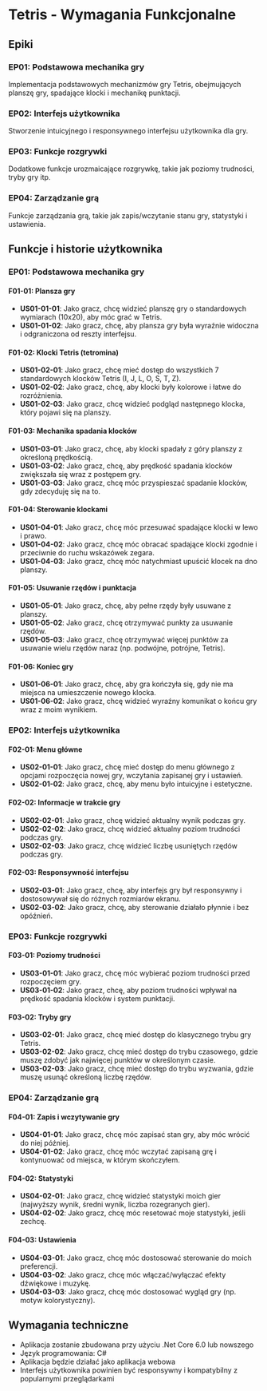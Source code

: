 # Tetris - Wymagania Funkcjonalne

## Epiki

### EP01: Podstawowa mechanika gry
Implementacja podstawowych mechanizmów gry Tetris, obejmujących planszę gry, spadające klocki i mechanikę punktacji.

### EP02: Interfejs użytkownika
Stworzenie intuicyjnego i responsywnego interfejsu użytkownika dla gry.

### EP03: Funkcje rozgrywki
Dodatkowe funkcje urozmaicające rozgrywkę, takie jak poziomy trudności, tryby gry itp.

### EP04: Zarządzanie grą
Funkcje zarządzania grą, takie jak zapis/wczytanie stanu gry, statystyki i ustawienia.

## Funkcje i historie użytkownika

### EP01: Podstawowa mechanika gry

#### F01-01: Plansza gry
- **US01-01-01**: Jako gracz, chcę widzieć planszę gry o standardowych wymiarach (10x20), aby móc grać w Tetris.
- **US01-01-02**: Jako gracz, chcę, aby plansza gry była wyraźnie widoczna i odgraniczona od reszty interfejsu.

#### F01-02: Klocki Tetris (tetromina)
- **US01-02-01**: Jako gracz, chcę mieć dostęp do wszystkich 7 standardowych klocków Tetris (I, J, L, O, S, T, Z).
- **US01-02-02**: Jako gracz, chcę, aby klocki były kolorowe i łatwe do rozróżnienia.
- **US01-02-03**: Jako gracz, chcę widzieć podgląd następnego klocka, który pojawi się na planszy.

#### F01-03: Mechanika spadania klocków
- **US01-03-01**: Jako gracz, chcę, aby klocki spadały z góry planszy z określoną prędkością.
- **US01-03-02**: Jako gracz, chcę, aby prędkość spadania klocków zwiększała się wraz z postępem gry.
- **US01-03-03**: Jako gracz, chcę móc przyspieszać spadanie klocków, gdy zdecyduję się na to.

#### F01-04: Sterowanie klockami
- **US01-04-01**: Jako gracz, chcę móc przesuwać spadające klocki w lewo i prawo.
- **US01-04-02**: Jako gracz, chcę móc obracać spadające klocki zgodnie i przeciwnie do ruchu wskazówek zegara.
- **US01-04-03**: Jako gracz, chcę móc natychmiast upuścić klocek na dno planszy.

#### F01-05: Usuwanie rzędów i punktacja
- **US01-05-01**: Jako gracz, chcę, aby pełne rzędy były usuwane z planszy.
- **US01-05-02**: Jako gracz, chcę otrzymywać punkty za usuwanie rzędów.
- **US01-05-03**: Jako gracz, chcę otrzymywać więcej punktów za usuwanie wielu rzędów naraz (np. podwójne, potrójne, Tetris).

#### F01-06: Koniec gry
- **US01-06-01**: Jako gracz, chcę, aby gra kończyła się, gdy nie ma miejsca na umieszczenie nowego klocka.
- **US01-06-02**: Jako gracz, chcę widzieć wyraźny komunikat o końcu gry wraz z moim wynikiem.

### EP02: Interfejs użytkownika

#### F02-01: Menu główne
- **US02-01-01**: Jako gracz, chcę mieć dostęp do menu głównego z opcjami rozpoczęcia nowej gry, wczytania zapisanej gry i ustawień.
- **US02-01-02**: Jako gracz, chcę, aby menu było intuicyjne i estetyczne.

#### F02-02: Informacje w trakcie gry
- **US02-02-01**: Jako gracz, chcę widzieć aktualny wynik podczas gry.
- **US02-02-02**: Jako gracz, chcę widzieć aktualny poziom trudności podczas gry.
- **US02-02-03**: Jako gracz, chcę widzieć liczbę usuniętych rzędów podczas gry.

#### F02-03: Responsywność interfejsu
- **US02-03-01**: Jako gracz, chcę, aby interfejs gry był responsywny i dostosowywał się do różnych rozmiarów ekranu.
- **US02-03-02**: Jako gracz, chcę, aby sterowanie działało płynnie i bez opóźnień.

### EP03: Funkcje rozgrywki

#### F03-01: Poziomy trudności
- **US03-01-01**: Jako gracz, chcę móc wybierać poziom trudności przed rozpoczęciem gry.
- **US03-01-02**: Jako gracz, chcę, aby poziom trudności wpływał na prędkość spadania klocków i system punktacji.

#### F03-02: Tryby gry
- **US03-02-01**: Jako gracz, chcę mieć dostęp do klasycznego trybu gry Tetris.
- **US03-02-02**: Jako gracz, chcę mieć dostęp do trybu czasowego, gdzie muszę zdobyć jak najwięcej punktów w określonym czasie.
- **US03-02-03**: Jako gracz, chcę mieć dostęp do trybu wyzwania, gdzie muszę usunąć określoną liczbę rzędów.

### EP04: Zarządzanie grą

#### F04-01: Zapis i wczytywanie gry
- **US04-01-01**: Jako gracz, chcę móc zapisać stan gry, aby móc wrócić do niej później.
- **US04-01-02**: Jako gracz, chcę móc wczytać zapisaną grę i kontynuować od miejsca, w którym skończyłem.

#### F04-02: Statystyki
- **US04-02-01**: Jako gracz, chcę widzieć statystyki moich gier (najwyższy wynik, średni wynik, liczba rozegranych gier).
- **US04-02-02**: Jako gracz, chcę móc resetować moje statystyki, jeśli zechcę.

#### F04-03: Ustawienia
- **US04-03-01**: Jako gracz, chcę móc dostosować sterowanie do moich preferencji.
- **US04-03-02**: Jako gracz, chcę móc włączać/wyłączać efekty dźwiękowe i muzykę.
- **US04-03-03**: Jako gracz, chcę móc dostosować wygląd gry (np. motyw kolorystyczny).

## Wymagania techniczne
- Aplikacja zostanie zbudowana przy użyciu .Net Core 6.0 lub nowszego
- Język programowania: C#
- Aplikacja będzie działać jako aplikacja webowa
- Interfejs użytkownika powinien być responsywny i kompatybilny z popularnymi przeglądarkami
